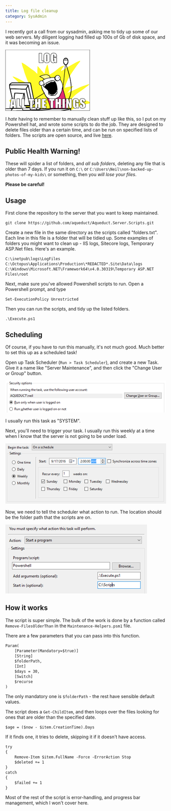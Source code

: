 ```yaml
---
title: Log file cleanup
category: SysAdmin
---
```


I recently got a call from our sysadmin, asking me to tidy up some of our web servers. My diligent logging had filled up 100s of Gb of disk space, and it was becoming an issue. 


![Log all the things](/images/posts/logging/log-all-the-things.png "Maybe I've gone overboard here?")

I _hate_ having to remember to manually clean stuff up like this, so I put on my Powershell hat, and wrote some scripts to do the job. 
They are designed to delete files older than a certain time, and can be run on specified lists of folders. The scripts are open source, and live [here](https://github.com/aqueduct/Aqueduct.Server.Scripts).

Public Health Warning!
----------------------
<div class="notice--danger">
<p>These will spider a list of folders, and <em>all sub folders</em>, deleting any file that is older than 7 days. 
If you run it on <code>C:\</code> or <code>C:\Users\Neil\non-backed-up-photos-of-my-kids\</code> or something, then you <em>will lose your files</em>.</p>
<p><strong>Please be careful!</strong></p>
</div>

Usage
-----
First clone the repository to the server that you want to keep maintained.
    
    git clone https://github.com/aqueduct/Aqueduct.Server.Scripts.git

Create a new file in the same directory as the scripts called "folders.txt". Each line in this file is a folder that will be tidied up. Some examples of folders you might want to clean up - IIS logs, Sitecore logs, Temporary ASP.Net files. Here's an example.

    C:\inetpub\logs\LogFiles
    C:\Octopus\Applications\Production\*REDACTED*.Site\Data\logs
    C:\Windows\Microsoft.NET\Framework64\v4.0.30319\Temporary ASP.NET Files\root

Next, make sure you've allowed Powershell scripts to run. Open a Powershell prompt, and type

    Set-ExecutionPolicy Unrestricted

Then you can run the scripts, and tidy up the listed folders. 
	
	.\Execute.ps1

Scheduling
----------
Of course, if you have to run this manually, it's not much good. Much better to set this up as a scheduled task!

Open up Task Scheduler (`Run > Task Scheduler`), and create a new Task.
Give it a name like "Server Maintenance", and then click the "Change User or Group" button.

![New Task](/images/posts/logging/new-task.png "Change User or Group")

I usually run this task as "SYSTEM".

Next, you'll need to trigger your task. I usually run this weekly at a time when I know that the server is not going to be under load. 

![New Task Trigger](/images/posts/logging/new-task-schedule.png "Weekly, Sunday, 2AM")

Now, we need to tell the scheduler what action to run. The location should be the folder path that the scripts are on.

![New Task Action](/images/posts/logging/new-task-action.png "Powershell .\Execute.ps1")

How it works
------------
The script is super simple. The bulk of the work is done by a function called `Remove-FilesOlderThan` in the `Maintenance-Helpers.psm1` file.

There are a few parameters that you can pass into this function.
    
    Param(
        [Parameter(Mandatory=$true)]
        [String] 
        $folderPath,        
        [Int] 
        $days = 30,        
        [Switch] 
        $recurse
    )

The only mandatory one is `$folderPath` - the rest have sensible default values.

The script does a `Get-ChildItem`, and then loops over the files looking for ones that are older than the specified date. 

    $age = ($now - $item.CreationTime).Days

If it finds one, it tries to delete, skipping it if it doesn't have access. 

    try
    {
        Remove-Item $item.FullName -Force -ErrorAction Stop
        $deleted += 1
    }
    catch 
    {
    	$failed += 1
    }

Most of the rest of the script is error-handling, and progress bar management, which I won't cover here. 
